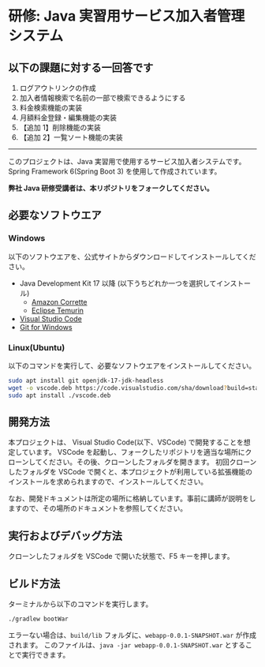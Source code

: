 # 研修: Java 実習用サービス加入者管理システム

## 以下の課題に対する一回答です

1. ログアウトリンクの作成
2. 加入者情報検索で名前の一部で検索できるようにする
3. 料金検索機能の実装
4. 月額料金登録・編集機能の実装 ​
5. 【追加 1】削除機能の実装
6. 【追加 2】一覧ソート機能の実装

---

このプロジェクトは、Java 実習用で使用するサービス加入者システムです。
Spring Framework 6(Spring Boot 3) を使用して作成されています。

**弊社 Java 研修受講者は、本リポジトリをフォークしてください。**

## 必要なソフトウエア

### Windows

以下のソフトウエアを、公式サイトからダウンロードしてインストールしてください。

- Java Development Kit 17 以降 (以下うちどれか一つを選択してインストール)
  - [Amazon Corrette](https://aws.amazon.com/jp/corretto)
  - [Eclipse Temurin](https://adoptium.net/temurin/releases/)
- [Visual Studio Code](https://azure.microsoft.com/ja-jp/products/visual-studio-code)
- [Git for Windows](https://gitforwindows.org/)

### Linux(Ubuntu)

以下のコマンドを実行して、必要なソフトウエアをインストールしてください。

```sh
sudo apt install git openjdk-17-jdk-headless
wget -o vscode.deb https://code.visualstudio.com/sha/download?build=stable&os=linux-deb-x64
sudo apt install ./vscode.deb
```

## 開発方法

本プロジェクトは、 Visual Studio Code(以下、VSCode) で開発することを想定しています。
VSCode を起動し、フォークしたリポジトリを適当な場所にクローンしてください。その後、クローンしたフォルダを開きます。
初回クローンしたフォルダを VSCode で開くと、本プロジェクトが利用している拡張機能のインストールを求められますので、インストールしてください。

なお、開発ドキュメントは所定の場所に格納しています。事前に講師が説明をしますので、その場所のドキュメントを参照してください。

## 実行およびデバッグ方法

クローンしたフォルダを VSCode で開いた状態で、F5 キーを押します。

## ビルド方法

ターミナルから以下のコマンドを実行します。

```sh
./gradlew bootWar
```

エラーない場合は、`build/lib` フォルダに、`webapp-0.0.1-SNAPSHOT.war` が作成されます。
このファイルは、`java -jar webapp-0.0.1-SNAPSHOT.war` とすることで実行できます。

